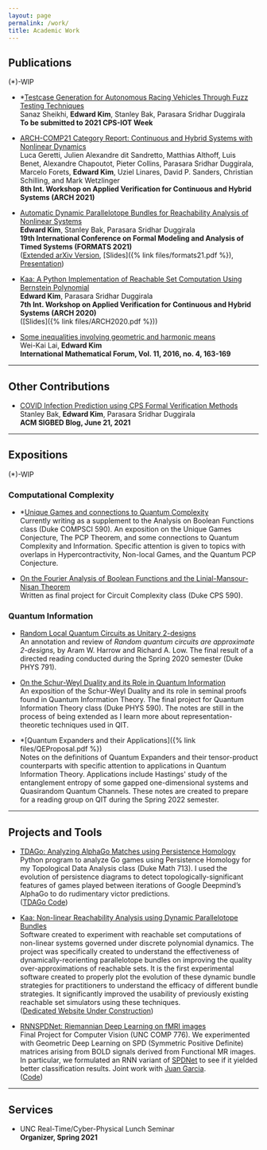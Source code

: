```yaml
---
layout: page
permalink: /work/
title: Academic Work
---
```


## Publications

(*)-WIP

* *[Testcase Generation for Autonomous Racing Vehicles Through Fuzz Testing Techniques]()  
  Sanaz Sheikhi, **Edward Kim**, Stanley Bak, Parasara Sridhar Duggirala  
  **To be submitted to 2021 CPS-IOT Week**


* [ARCH-COMP21 Category Report: Continuous and Hybrid Systems with Nonlinear Dynamics]()  
  Luca Geretti, Julien Alexandre dit Sandretto, Matthias Althoff, Luis Benet, Alexandre Chapoutot, Pieter Collins, Parasara Sridhar Duggirala, Marcelo Forets, **Edward Kim**, Uziel Linares, David P. Sanders, Christian Schilling, and Mark Wetzlinger  
  **8th Int. Workshop on Applied Verification for Continuous and Hybrid Systems (ARCH 2021)**


* [Automatic Dynamic Parallelotope Bundles for Reachability Analysis of Nonlinear Systems]()  
  **Edward Kim**, Stanley Bak, Parasara Sridhar Duggirala  
  **19th International Conference on Formal Modeling and Analysis of Timed Systems (FORMATS 2021)**     
  ([Extended arXiv Version](https://arxiv.org/abs/2105.11796), [Slides]({% link files/formats21.pdf %}), [Presentation](https://www.youtube.com/watch?v=YKyXf3_O5XM))

* [Kaa: A Python Implementation of Reachable Set Computation Using Bernstein Polynomial](https://easychair.org/publications/open/Flp2)  
  **Edward Kim**, Parasara Sridhar Duggirala  
 **7th Int. Workshop on Applied Verification for Continuous and Hybrid Systems (ARCH 2020)**  
 ([Slides]({% link files/ARCH2020.pdf %}))

* [Some inequalities involving geometric and harmonic means]()  
  Wei-Kai Lai, **Edward Kim**  
  **International Mathematical Forum, Vol. 11, 2016, no. 4, 163-169**

---

## Other Contributions

* [COVID Infection Prediction using CPS Formal Verification Methods](https://sigbed.org/2021/06/21/sidbed-blog-covid-formal-verification/)  
  Stanley Bak, **Edward Kim**, Parasara Sridhar Duggirala  
  **ACM SIGBED Blog, June 21, 2021**

---

## Expositions

(*)-WIP

### Computational Complexity

* *[Unique Games and connections to Quantum Complexity]()       
Currently writing as a supplement to the Analysis on Boolean Functions class (Duke COMPSCI 590). An exposition on the Unique Games Conjecture, The PCP Theorem, and some connections to Quantum Complexity and Information. Specific attention is given to topics with overlaps in Hypercontractivity, Non-local Games, and the Quantum PCP Conjecture.

* [On the Fourier Analysis of Boolean Functions and the Linial-Mansour-Nisan Theorem](https://github.com/ekim1919/Research/blob/master/Complexity/LMNTheorem/paper.pdf)  
  Written as final project for Circuit Complexity class (Duke CPS 590).

### Quantum Information

* [Random Local Quantum Circuits as Unitary 2-designs](https://github.com/ekim1919/Research/blob/master/QIT/2Designs/final.pdf)  
    An annotation and review of _Random quantum circuits are approximate 2-designs,_ by Aram W. Harrow and Richard A. Low. The final result of a directed reading conducted during the Spring 2020 semester (Duke PHYS 791).

* [On the Schur-Weyl Duality and its Role in Quantum Information](https://github.com/ekim1919/QuanInformation/blob/master/SchurWeyl/final.pdf)  
  An exposition of the Schur-Weyl Duality and its role in seminal proofs found in Quantum Information Theory. The final project for Quantum Information Theory class (Duke PHYS 590). The notes are still in the process of being extended as I learn more about representation-theoretic techniques used in QIT.

* *[Quantum Expanders and their Applications]({% link files/QEProposal.pdf %})  
  Notes on the definitions of Quantum Expanders and their tensor-product counterparts with specific attention to applications in Quantum Information Theory. Applications include Hastings' study of the entanglement entropy of some gapped one-dimensional systems and Quasirandom Quantum Channels. These notes are created to prepare for a reading group on QIT during the Spring 2022 semester.


---

## Projects and Tools

* [TDAGo: Analyzing AlphaGo Matches using Persistence Homology](https://github.com/ekim1919/TDAGo/blob/master/paper/final.pdf)  
  Python program to analyze Go games using Persistence Homology for my Topological Data Analysis class (Duke Math 713). I used the evolution of persistence diagrams to detect topologically-significant features of games played between iterations of Google Deepmind’s AlphaGo to do rudimentary victor predictions.  
  ([TDAGo Code](https://github.com/ekim1919/TDAGo))

* [Kaa: Non-linear Reachability Analysis using Dynamic Parallelotope Bundles](https://github.com/Tarheel-Formal-Methods/kaa-dynamic)  
  Software created to experiment with reachable set computations of non-linear systems governed under discrete polynomial dynamics. The project was specifically created to understand the effectiveness of dynamically-reorienting parallelotope bundles on improving the quality over-approximations of reachable sets. It is the first experimental software created to properly plot the evolution of these dynamic bundle strategies for practitioners to understand the efficacy of different bundle strategies. It significantly improved the usability of previously existing reachable set simulators using these techniques.  
  ([Dedicated Website Under Construction]())

* [RNNSPDNet: Riemannian Deep Learning on fMRI images]()  
    Final Project for Computer Vision (UNC COMP 776). We experimented with Geometric Deep Learning on SPD (Symmetric Positive Definite) matrices arising from BOLD signals derived from Functional MR images. In particular, we formulated an RNN variant of [SPDNet](https://www.aaai.org/ocs/index.php/AAAI/AAAI17/paper/viewFile/14633/14371) to see if it yielded better classification results. Joint work with [Juan Garcia](https://github.com/jjgarciac).  
    ([Code](https://github.com/ekim1919/RNNSPDNet))

---

## Services

- UNC Real-Time/Cyber-Physical Lunch Seminar  
  **Organizer, Spring 2021**
